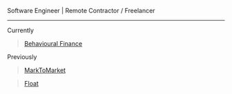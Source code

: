 Software Engineer | Remote Contractor / Freelancer

---

Currently

> [Behavioural Finance](https://www.behaviouralfinance.co.uk/)

Previously

> [MarkToMarket](https://marktomarket.io)

> [Float](https://floatapp.com)
